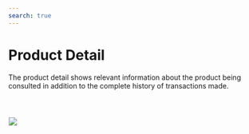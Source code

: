 ```yaml
---
search: true
---
```


# Product Detail

The product detail shows relevant information about the product being consulted in addition to the complete history of transactions made.

<img src="/assets/img/dynamic/experiences/business/product-detail.jpg" style="border: 1px solid #EEE; margin-top: 40px">
